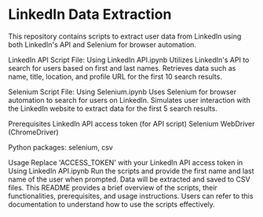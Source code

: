 # LinkedIn Data Extraction
This repository contains scripts to extract user data from LinkedIn using both LinkedIn's API and Selenium for browser automation.

LinkedIn API Script
File: Using LinkedIn API.ipynb
Utilizes LinkedIn's API to search for users based on first and last names.
Retrieves data such as name, title, location, and profile URL for the first 10 search results.


Selenium Script
File: Using Selenium.ipynb
Uses Selenium for browser automation to search for users on LinkedIn.
Simulates user interaction with the LinkedIn website to extract data for the first 5 search results.


Prerequisites
LinkedIn API access token (for API script)
Selenium WebDriver (ChromeDriver)

Python packages: selenium, csv

Usage
Replace 'ACCESS_TOKEN' with your LinkedIn API access token in Using LinkedIn API.ipynb
Run the scripts and provide the first name and last name of the user when prompted.
Data will be extracted and saved to CSV files.
This README provides a brief overview of the scripts, their functionalities, prerequisites, and usage instructions. Users can refer to this documentation to understand how to use the scripts effectively.
